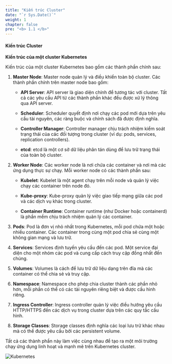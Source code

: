```yaml
---
title: "Kiến trúc Cluster"
date: "`r Sys.Date()`"
weight: 1
chapter: false
pre: "<b> 1.1 </b>"
---
```


#### Kiến trúc Cluster
**Kiến trúc của một cluster Kubernetes**

Kiến trúc của một cluster Kubernetes bao gồm các thành phần chính sau:

1. **Master Node**: Master node quản lý và điều khiển toàn bộ cluster. Các thành phần chính trên master node bao gồm:

   - **API Server**: API server là giao diện chính để tương tác với cluster. Tất cả các yêu cầu API từ các thành phần khác đều được xử lý thông qua API server.
   
   - **Scheduler**: Scheduler quyết định nơi chạy các pod mới dựa trên yêu cầu tài nguyên, các ràng buộc và chính sách đã được định nghĩa.
   
   - **Controller Manager**: Controller manager chịu trách nhiệm kiểm soát trạng thái của các đối tượng trong cluster (ví dụ: pods, services, replication controllers).
   
   - **etcd**: etcd là một cơ sở dữ liệu phân tán dùng để lưu trữ trạng thái của toàn bộ cluster.

2. **Worker Node**: Các worker node là nơi chứa các container và nơi mà các ứng dụng thực sự chạy. Mỗi worker node có các thành phần sau:

   - **Kubelet**: Kubelet là một agent chạy trên mỗi node và quản lý việc chạy các container trên node đó.
   
   - **Kube-proxy**: Kube-proxy quản lý việc giao tiếp mạng giữa các pod và các dịch vụ khác trong cluster.
   
   - **Container Runtime**: Container runtime (như Docker hoặc containerd) là phần mềm chịu trách nhiệm quản lý các container.

3. **Pods**: Pod là đơn vị nhỏ nhất trong Kubernetes, mỗi pod chứa một hoặc nhiều container. Các container trong cùng một pod chia sẻ cùng một không gian mạng và lưu trữ.

4. **Services**: Services định tuyến yêu cầu đến các pod. Một service đại diện cho một nhóm các pod và cung cấp cách truy cập đồng nhất đến chúng.

5. **Volumes**: Volumes là cách để lưu trữ dữ liệu dạng trên đĩa mà các container có thể chia sẻ và truy cập.

6. **Namespace**: Namespace cho phép chia cluster thành các phần nhỏ hơn, mỗi phần có thể có các tài nguyên riêng biệt và được cấu hình riêng.

7. **Ingress Controller**: Ingress controller quản lý việc điều hướng yêu cầu HTTP/HTTPS đến các dịch vụ trong cluster dựa trên các quy tắc cấu hình.

8. **Storage Classes**: Storage classes định nghĩa các loại lưu trữ khác nhau mà có thể được yêu cầu bởi các persistent volume.

Tất cả các thành phần này làm việc cùng nhau để tạo ra một môi trường chạy ứng dụng linh hoạt và mạnh mẽ trên Kubernetes cluster.

![Kubernetes](/images/1/0002.png?featherlight=false&width=60pc)
